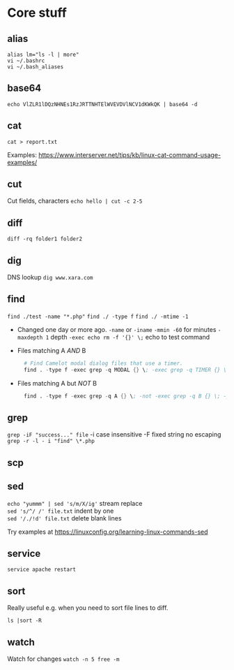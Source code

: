 # Core stuff

## alias
`alias lm="ls -l | more"`  
`vi ~/.bashrc`  
`vi ~/.bash_aliases`  

## base64

`echo VlZLR1lDQzNHNEs1RzJRTTNHTElWVEVDVlNCV1dKWkQK | base64 -d`

## cat

`cat > report.txt`

Examples: https://www.interserver.net/tips/kb/linux-cat-command-usage-examples/

## cut

Cut fields, characters `echo hello | cut -c 2-5`

## diff
`diff -rq folder1 folder2`

## dig

DNS lookup `dig www.xara.com`

## find

`find ./test -name "*.php"`
`find ./ -type f`
`find ./ -mtime -1`

- Changed one day or more ago. 
  `-name` or `-iname`
  `-mmin -60` for minutes
  `-maxdepth 1` depth
  `-exec echo rm -f '{}' \;` echo to test command

- Files matching A *AND* B
  ```s
    # Find Camelot modal dialog files that use a timer.
    find . -type f -exec grep -q MODAL {} \; -exec grep -q TIMER {} \; -print
  ```
- Files matching A but *NOT* B

  ```s
    find . -type f -exec grep -q A {} \; -not -exec grep -q B {} \; -print
  ```
## grep

`grep -iF "success..." file` -i case insensitive -F fixed string no escaping
`grep -r -l - i "find" \*.php`

## scp

## sed

`echo "yummm" | sed 's/m/X/ig'`        stream replace  
`sed 's/^/ /' file.txt`                indent by one  
`sed '/./!d' file.txt`                 delete blank lines  

Try examples at 
https://linuxconfig.org/learning-linux-commands-sed

## service
`service apache restart`

## sort

Really useful e.g. when you need to sort file lines to diff.

`ls |sort -R`

## watch
Watch for changes
`watch -n 5 free -m`





